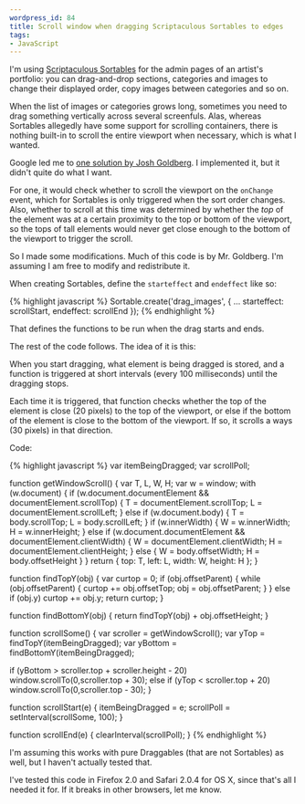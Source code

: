 ```yaml
--- 
wordpress_id: 84
title: Scroll window when dragging Scriptaculous Sortables to edges
tags: 
- JavaScript
---
```

I'm using <a href="http://wiki.script.aculo.us/scriptaculous/show/Sortable.create">Scriptaculous Sortables</a> for the admin pages of an artist's portfolio: you can drag-and-drop sections, categories and images to change their displayed order, copy images between categories and so on.

When the list of images or categories grows long, sometimes you need to drag something vertically across several screenfuls. Alas, whereas Sortables allegedly have some support for scrolling containers, there is nothing built-in to scroll the entire viewport when necessary, which is what I wanted.

Google led me to <a href="http://wiki.script.aculo.us/scriptaculous/discuss/Sortables#discuss_3347">one solution by Josh Goldberg</a>. I implemented it, but it didn't quite do what I want.

For one, it would check whether to scroll the viewport on the <code>onChange</code> event, which for Sortables is only triggered when the sort order changes. Also, whether to scroll at this time was determined by whether the <em>top</em> of the element was at a certain proximity to the top or bottom of the viewport, so the tops of tall elements would never get close enough to the bottom of the viewport to trigger the scroll.

So I made some modifications. Much of this code is by Mr. Goldberg. I'm assuming I am free to modify and redistribute it.

<!--more-->

When creating Sortables, define the <code>starteffect</code> and <code>endeffect</code> like so:

{% highlight javascript %}
Sortable.create('drag_images', {
  …
  starteffect: scrollStart,
  endeffect: scrollEnd
});
{% endhighlight %}

That defines the functions to be run when the drag starts and ends.

The rest of the code follows. The idea of it is this:

When you start dragging, what element is being dragged is stored, and a function is triggered at short intervals (every 100 milliseconds) until the dragging stops.

Each time it is triggered, that function checks whether the top of the element is close (20 pixels) to the top of the viewport, or else if the bottom of the element is close to the bottom of the viewport. If so, it scrolls a ways (30 pixels) in that direction.

Code:

{% highlight javascript %}
var itemBeingDragged;
var scrollPoll;

function getWindowScroll() {
  var T, L, W, H;
  var w = window;
  with (w.document) {
    if (w.document.documentElement && documentElement.scrollTop) {
      T = documentElement.scrollTop;
      L = documentElement.scrollLeft;
    } else if (w.document.body) {
      T = body.scrollTop;
      L = body.scrollLeft;
    }
    if (w.innerWidth) {
      W = w.innerWidth;
      H = w.innerHeight;
    } else if (w.document.documentElement && documentElement.clientWidth) {
      W = documentElement.clientWidth;
      H = documentElement.clientHeight;
    } else {
      W = body.offsetWidth;
      H = body.offsetHeight
    }
  }
  return { top: T, left: L, width: W, height: H };
}

function findTopY(obj) {
  var curtop = 0;
  if (obj.offsetParent) {
    while (obj.offsetParent) {
      curtop += obj.offsetTop;
      obj = obj.offsetParent;
    }
  }
  else if (obj.y)
    curtop += obj.y;
  return curtop;
}

function findBottomY(obj) {
  return findTopY(obj) + obj.offsetHeight;
}

function scrollSome() {
  var scroller = getWindowScroll();
  var yTop = findTopY(itemBeingDragged);
  var yBottom = findBottomY(itemBeingDragged);

  if (yBottom > scroller.top + scroller.height - 20)
    window.scrollTo(0,scroller.top + 30);
    else if (yTop < scroller.top + 20)
    window.scrollTo(0,scroller.top - 30);
}

function scrollStart(e) {
  itemBeingDragged = e;
  scrollPoll = setInterval(scrollSome, 100);
}

function scrollEnd(e) {
  clearInterval(scrollPoll);
}
{% endhighlight %}

I'm assuming this works with pure Draggables (that are not Sortables) as well, but I haven't actually tested that.

I've tested this code in Firefox 2.0 and Safari 2.0.4 for OS X, since that's all I needed it for. If it breaks in other browsers, let me know.
